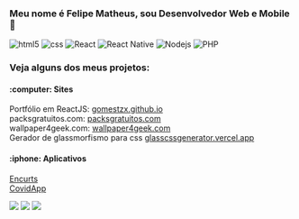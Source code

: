 ### Meu nome é Felipe Matheus, sou Desenvolvedor Web e Mobile :wave:

<div style="display: inline_block">
  <img alt="html5" src="https://img.shields.io/badge/HTML5-E34F26?style=for-the-badge&logo=html5&logoColor=white" />
  <img alt="css" src="https://img.shields.io/badge/CSS3-1572B6?style=for-the-badge&logo=css3&logoColor=white" />
   <img alt="React" src="https://img.shields.io/badge/React-20232A?style=for-the-badge&logo=react&logoColor=61DAFB" />
   <img alt="React Native" src="https://img.shields.io/badge/React_Native-20232A?style=for-the-badge&logo=react&logoColor=61DAFB" />
  <img alt="Nodejs" src="https://img.shields.io/badge/Node.js-43853D?style=for-the-badge&logo=node.js&logoColor=white" />
  <img alt="PHP" src="https://img.shields.io/badge/PHP-777BB4?style=for-the-badge&logo=php&logoColor=white" />
  
  
</div>

<h3> Veja alguns dos meus projetos: </h3>

<h4> :computer: Sites </h4> 

 Portfólio em ReactJS: <a href="https://gomestzx.github.io/"> gomestzx.github.io </a> <br>
 packsgratuitos.com: <a href="https://packsgratuitos.com"> packsgratuitos.com </a> <br>
 wallpaper4geek.com: <a href="https://wallpaper4geek.com">wallpaper4geek.com</a> <br>
 Gerador de glassmorfismo para css <a href="https://glassmorphism-css.vercel.app/"> glasscssgenerator.vercel.app </a>
 
 <h4> :iphone: Aplicativos </h4>
 
 <a href="https://github.com/gomestzx/encurts"> Encurts </a> <br>
 <a href="https://glassmorphism-css.vercel.app/"> CovidApp </a>
 
 
 

<div> 
  <a href="https://instagram.com/gomestzx" target="_blank"><img src="https://img.shields.io/badge/-Instagram-%23E4405F?style=for-the-badge&logo=instagram&logoColor=white" target="_blank"></a>
  <a href = "mailto:felipematheusdev@gmail.com"><img src="https://img.shields.io/badge/-Gmail-%23333?style=for-the-badge&logo=gmail&logoColor=white" target="_blank"></a>
  <a href="https://br.linkedin.com/in/gomestzx" target="_blank"><img src="https://img.shields.io/badge/-LinkedIn-%230077B5?style=for-the-badge&logo=linkedin&logoColor=white" target="_blank"></a> 
 
 
</div>
